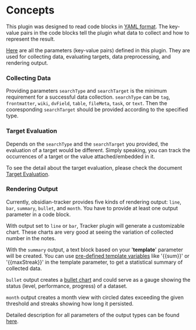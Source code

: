 # Concepts

This plugin was designed to read code blocks in [YAML format](https://en.wikipedia.org/wiki/YAML). The key-value pairs in the code blocks tell the plugin what data to collect and how to represent the result.

[Here](https://github.com/pyrochlore/obsidian-tracker/blob/master/docs/InputParameters.md) are all the parameters (key-value pairs) defined in this plugin. They are used for collecting data, evaluating targets, data preprocessing, and rendering output.

### Collecting Data

Providing parameters `searchType` and `searchTarget` is the minimum requirement for a successful data collection. `searchType` can be `tag`, `frontmatter`, `wiki`, `dvField`, `table`, `fileMeta`, `task`, or `text`. Then the cooresponding `searchTarget` should be provided according to the specified type.

### Target Evaluation

Depends on the `searchType` and the `searchTarget` you provided, the evaluation of a target would be different. Simply speaking, you can track the occurrences of a target or the value attached/embedded in it.

To see the detail about the target evaluation, please check the document [Target Evaluation](https://github.com/pyrochlore/obsidian-tracker/blob/master/docs/TargetEvaluation.md).

### Rendering Output

Currently, obsidian-tracker provides five kinds of rendering output: `line`, `bar`, `summary`, `bullet`, and `month`. You have to provide at least one output parameter in a code block.

With output set to `line` or `bar`, Tracker plugin will generate a customizable chart. These charts are very good at seeing the variation of collected number in the notes. 

With the `summary` output, a text block based on your '**template**' parameter will be created. You can use [pre-defined template variables](https://github.com/pyrochlore/obsidian-tracker/blob/master/docs/TemplateVariables.md) like '{{sum}}' or '{{maxStreak}}' in the template parameter, to get a statistical summary of collected data.

`bullet` output creates a [bullet chart](https://en.wikipedia.org/wiki/Bullet_graph) and could serve as a gauge showing the status (level, performance, progress) of a dataset.

`month` output creates a month view with circled dates exceeding the given threshold and streaks showing how long it persisted.

Detailed description for all parameters of the output types can be found [here](https://github.com/pyrochlore/obsidian-tracker/blob/master/docs/InputParameters.md).
